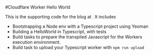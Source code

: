 #Cloudflare Worker Hello World

This is the supporting code for the blog at [](). It includes

- Bootstrapping a Node env with a Typescript project using Yeoman
- Building a HelloWorld in Typescript, with tests
- Build tasks to prepare the transpiled Javascript for the Workers execution environment.
- Build task to upload your Typescript worker with `npm run upload`
